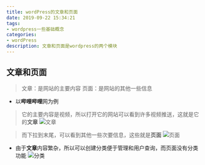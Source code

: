 ```yaml
---
title: wordPress的文章和页面
date: 2019-09-22 15:34:21
tags:
- wordpress一些基础概念
categories:
- wordPress
description: 文章和页面是wordpress的两个模块
---
```


<!--more-->

## 文章和页面
> 文章：是网站的主要内容
> 页面：是网站的其他一些信息

* 以**哔哩哔哩**网为例
> 它的主要内容是视频，所以打开它的网站可以看到许多视频推送，这就是它的**文章**
![文章](wp_1.png)

> 而下拉到末尾，可以看到其他一些次要信息，这些就是**页面**
![页面](wp_2.png)

* 由于**文章**内容繁杂，所以可以创建分类便于管理和用户查询，而页面没有分类功能
![分类](wp_2.png)



